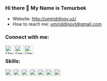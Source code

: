 ### Hi there 👋 My Name is Temurbek

- Website: http://umiriddinov.uz/
- How to reach me: umiriddinovt@gmail.com 
<!--- Skills: Python, C , MySql, PostgreSql, Git, SOLID, RestApi, Clean architecture, MVC architecture, OOP, Asp.net, Wpf, WinForm-->

### Connect with me:

<a href="https://t.me/DotNetjon">
  <img align="left" alt="Umiriddinov | Website" width="28px" src="https://www.vectorlogo.zone/logos/telegram/telegram-tile.svg" />
</a>
<a href="umiriddinovt@gmail.com">
  <img align="left" alt="Umiriddinov | Gmail" width="28px" src="https://www.vectorlogo.zone/logos/gmail/gmail-tile.svg" />
</a>
<a href="https://www.linkedin.com/in/temurbek-umiriddinov">
  <img align="left" alt="Umiriddinov | LinkedIn" width="28px" src="https://www.vectorlogo.zone/logos/linkedin/linkedin-tile.svg" />
</a>
<br>

### Skills:

<p align="left">
  <img src="https://www.vectorlogo.zone/logos/dotnet/dotnet-vertical.svg" alt="git" width="22" height="22" /> 
  <img src="https://upload.wikimedia.org/wikipedia/commons/0/0d/C_Sharp_wordmark.svg" alt="c" width="22" height="22"/>
  <img src="https://upload.wikimedia.org/wikipedia/commons/1/18/C_Programming_Language.svg" alt="c" width="22" height="22"/>
  <img src="https://www.vectorlogo.zone/logos/python/python-icon.svg" alt="python" width="22" height="22"/> 
  <img src="https://www.vectorlogo.zone/logos/postgresql/postgresql-icon.svg" alt="git" width="22" height="22"/> 
  <img src="https://www.vectorlogo.zone/logos/git-scm/git-scm-icon.svg" alt="git" width="22" height="22"/> 
  <img src="https://www.vectorlogo.zone/logos/mysql/mysql-icon.svg" alt="mysql" width="22" height="22"/> 

</p>

<br>

